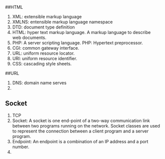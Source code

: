 ##HTML  

1. XML: extensible markup language  
2. XMLNS: entensible markup language namespace  
3. DTD: document type definition  
4. HTML: hyper text markup language. A markup language to describe web documents.      
5. PHP: A server scripting language. PHP: Hypertext preprocessor.  
6. CGI: common gateway interface. 
7. URL: uniform resource locator. 
8. URI: uniform resource identifier. 
9. CSS: cascading style sheets. 

##URL

1. DNS: domain name serves
2. 

## Socket

1. TCP
2. Socket: A socket is one end-point of a two-way communication link between two programs running on the network. Socket classes are used to represent the connection between a client program and a server program.  
3. Endpoint: An endpoint is a combination of an IP address and a port number.  
4. 

